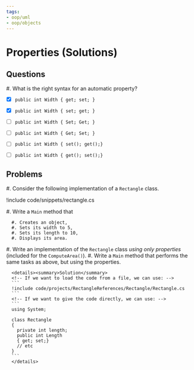 ```yaml
---
tags:
- oop/uml
- oop/objects
---
```


# Properties (Solutions)

## Questions

#. What is the right syntax for an automatic property?

  - [x] `public int Width { get; set; }`
  - [x] `public int Width { set; get; }`
  - [ ] `public int Width { Set; Get; }`
  - [ ] `public int Width { Get; Set; }`
  - [ ] `public int Width { set(); get();}`
  - [ ] `public int Width { get(); set();}`


## Problems

#. Consider the following implementation of a `Rectangle` class.

  !include code/snippets/rectangle.cs

  #. Write a `Main` method that

      #. Creates an object,
      #. Sets its width to 5,
      #. Sets its length to 10,
      #. Displays its area.

  #. Write an implementation of the `Rectangle` class *using only properties* (included for the `ComputeArea()`).
  #. Write a `Main` method that performs the same tasks as above, but using the properties.

      <details><summary>Solution</summary>
      <!-- If we want to load the code from a file, we can use: -->
      ```
      !include code/projects/RectangleReferences/Rectangle/Rectangle.cs
      ```
      <!-- If we want to give the code directly, we can use: -->
      ```
      using System;

      class Rectangle
      {
        private int length;
        public int Length
        { get; set;}
        // etc
      }
      ```
      </details>
